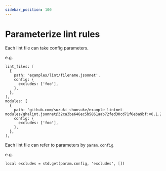 ```yaml
---
sidebar_position: 100
---
```


# Parameterize lint rules

Each lint file can take config parameters.

e.g.

```jsonnet
lint_files: [
  {
    path: 'examples/lint/filename.jsonnet',
    config: {
      excludes: ['foo'],
    },
  },
],
modules: [
  {
    path: 'github.com/suzuki-shunsuke/example-lintnet-modules/ghalint.jsonnet@32ca3be646ec5b5861aab72fed30cd71f6eba9bf:v0.1.2',
    config: {
      excludes: ['foo'],
    },
  },
],
```

Each lint file can refer to parameters by `param.config`.

e.g.

```jsonnet
local excludes = std.get(param.config, 'excludes', [])
```
